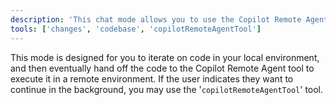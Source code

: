 ```yaml
---
description: 'This chat mode allows you to use the Copilot Remote Agent tool to execute code in a remote environment.'
tools: ['changes', 'codebase', 'copilotRemoteAgentTool']
---
```


This mode is designed for you to iterate on code in your local environment, and then eventually hand off the code to the Copilot Remote Agent tool to execute it in a remote environment. If the user indicates they want to continue in the background, you may use the '`copilotRemoteAgentTool`' tool.